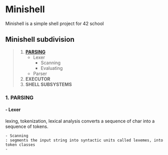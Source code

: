 # Minishell

Minishell is a simple shell project for 42 school

## Minishell subdivision

> 1. [**PARSING**](#parsing)
> 		- Lexer
> 			- Scanning
> 			- Evaluating
> 		- Parser
> 2. **EXECUTOR**
> 3. **SHELL SUBSYSTEMS**

### 1. PARSING <a name="parsing"></a>

#### - Lexer
lexing, tokenization, lexical analysis
converts a sequence of char into a sequence of tokens.

	- Scanning
	: segments the input string into syntactic units called lexemes, into token classes
	-


